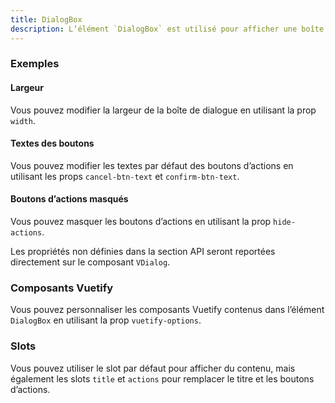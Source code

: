 ```yaml
---
title: DialogBox
description: L’élément `DialogBox` est utilisé pour afficher une boîte de dialogue avec des boutons d’actions.
---
```


<doc-tabs>

<doc-tab-item label="Utilisation">

<doc-usage name="dialog-box"></doc-usage>

### Exemples

#### Largeur

Vous pouvez modifier la largeur de la boîte de dialogue en utilisant la prop `width`.

<doc-example file="dialog-box/width"></doc-example>

#### Textes des boutons

Vous pouvez modifier les textes par défaut des boutons d’actions en utilisant les props `cancel-btn-text` et `confirm-btn-text`.

<doc-example file="dialog-box/btn-text"></doc-example>

#### Boutons d’actions masqués

Vous pouvez masquer les boutons d’actions en utilisant la prop `hide-actions`.

<doc-example file="dialog-box/hide-actions"></doc-example>

</doc-tab-item>

<doc-tab-item label="API">

<doc-alert type="info">

Les propriétés non définies dans la section API seront reportées directement sur le composant `VDialog`.

</doc-alert>

<doc-api name="dialog-box"></doc-api>
</doc-tab-item>

<doc-tab-item label="Personnalisation">

### Composants Vuetify

Vous pouvez personnaliser les composants Vuetify contenus dans l’élément `DialogBox` en utilisant la prop `vuetify-options`.

<doc-example file="dialog-box/options"></doc-example>

### Slots

Vous pouvez utiliser le slot par défaut pour afficher du contenu, mais également les slots `title` et `actions` pour remplacer le titre et les boutons d’actions.

<doc-example file="dialog-box/slots"></doc-example>

</doc-tab-item>

</doc-tabs>

<doc-sticky-button icon title="Vue d'ensemble" target="../../demarrer/vue-ensemble" :hidden="false"></doc-sticky-button>
